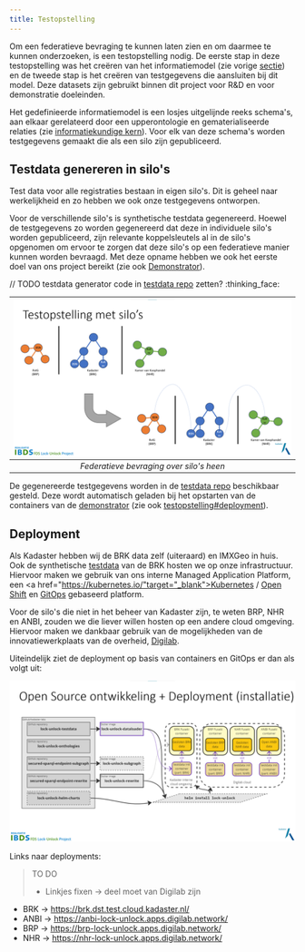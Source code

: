 ```yaml
---
title: Testopstelling
---
```

Om een federatieve bevraging te kunnen laten zien en om daarmee te kunnen onderzoeken, is een testopstelling nodig. De eerste stap in deze testopstelling was het creëren van het informatiemodel (zie vorige [sectie](./informatiemodel.md)) en de tweede stap is het creëren van testgegevens die aansluiten bij dit model. Deze datasets zijn gebruikt binnen dit project voor R&D en voor demonstratie doeleinden. 

Het gedefinieerde informatiemodel is een losjes uitgelijnde reeks schema's, aan elkaar gerelateerd door een upperontologie en gematerialiseerde relaties (zie [informatiekundige kern](./informatiekundigekern.md)). Voor elk van deze schema's worden testgegevens gemaakt die als een silo zijn gepubliceerd.

## Testdata genereren in silo's 

Test data voor alle registraties bestaan in eigen silo's. Dit is geheel naar werkelijkheid en zo hebben we ook onze testgegevens ontworpen. 

Voor de verschillende silo's is synthetische testdata gegenereerd. Hoewel de testgegevens zo worden gegenereerd dat deze in individuele silo's worden gepubliceerd, zijn relevante koppelsleutels al in de silo's opgenomen om ervoor te zorgen dat deze silo's op een federatieve manier kunnen worden bevraagd. Met deze opname hebben we ook het eerste doel van ons project bereikt (zie ook [Demonstrator](./demonstrator.md)).

// TODO testdata generator code in [testdata
repo](https://github.com/kadaster-labs/lock-unlock-testdata) zetten? :thinking_face:

|![Federatieve bevraging over silo's heen](images/testopstelling-silos.png)|
| :--: |
|*Federatieve bevraging over silo's heen*|

De gegenereerde testgegevens worden in de <a href="https://github.com/kadaster-labs/lock-unlock-testdata" target="_blank">testdata repo</a> beschikbaar gesteld. Deze wordt automatisch geladen bij het opstarten van de containers van de [demonstrator](./demonstrator.md) (zie ook [testopstelling#deployment](./testopstelling.md#deployment)).

## Deployment

Als Kadaster hebben wij de BRK data zelf (uiteraard) en IMXGeo in huis. Ook de synthetische [testdata](#testdata) van de BRK hosten we op onze infrastructuur. Hiervoor maken we gebruik van ons interne Managed Application Platform, een <a href="https://kubernetes.io/"target="_blank">Kubernetes</a> / <a href="https://docs.openshift.com/" target="_blank">Open Shift</a> en <a href="https://www.redhat.com/en/topics/devops/what-is-gitops" target="_blank">GitOps</a> gebaseerd platform.

Voor de silo's die niet in het beheer van Kadaster zijn, te weten BRP, NHR en ANBI, zouden we die liever willen hosten op een andere cloud omgeving. Hiervoor maken we dankbaar gebruik van de mogelijkheden van de innovatiewerkplaats van de overheid, <a href="https://digilab.overheid.nl/" target="_blank">Digilab</a>.

Uiteindelijk ziet de deployment op basis van containers en GitOps er dan als volgt uit:

![Testopstelling deployment](images/testopstelling-deployment.png)

Links naar deployments:

> TO DO
>
> - Linkjes fixen -> deel moet van Digilab zijn

- BRK -> <a href="https://brk.dst.test.cloud.kadaster.nl/"
  target="_blank">https://brk.dst.test.cloud.kadaster.nl/</a>
- ANBI -> <a href="https://anbi-lock-unlock.apps.digilab.network/"
  target="_blank">https://anbi-lock-unlock.apps.digilab.network/</a>
- BRP -> <a href="https://brp-lock-unlock.apps.digilab.network/"
  target="_blank">https://brp-lock-unlock.apps.digilab.network/</a>
- NHR -> <a href="https://nhr-lock-unlock.apps.digilab.network/"
  target="_blank">https://nhr-lock-unlock.apps.digilab.network/</a>
